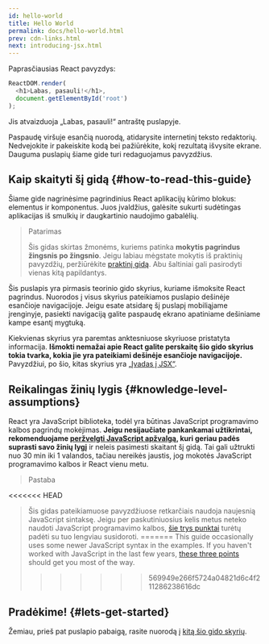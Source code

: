 ```yaml
---
id: hello-world
title: Hello World
permalink: docs/hello-world.html
prev: cdn-links.html
next: introducing-jsx.html
---
```


Paprasčiausias React pavyzdys:

```js
ReactDOM.render(
  <h1>Labas, pasauli!</h1>,
  document.getElementById('root')
);
```

Jis atvaizduoja „Labas, pasauli!“ antraštę puslapyje.

[](codepen://hello-world)

Paspaudę viršuje esančią nuorodą, atidarysite internetinį teksto redaktorių. Nedvejokite ir pakeiskite kodą bei pažiūrėkite, kokį rezultatą išvysite ekrane. Dauguma puslapių šiame gide turi redaguojamus pavyzdžius.


## Kaip skaityti šį gidą {#how-to-read-this-guide}

Šiame gide nagrinėsime pagrindinius React aplikacijų kūrimo blokus: elementus ir komponentus. Juos įvaldžius, galėsite sukurti sudėtingas aplikacijas iš smulkių ir daugkartinio naudojimo gabalėlių.

>Patarimas
>
>Šis gidas skirtas žmonėms, kuriems patinka **mokytis pagrindus žingsnis po žingsnio**. Jeigu labiau mėgstate mokytis iš praktinių pavyzdžių, peržiūrėkite [praktinį gidą](/tutorial/tutorial.html). Abu šaltiniai gali pasirodyti vienas kitą papildantys.

Šis puslapis yra pirmasis teorinio gido skyrius, kuriame išmoksite React pagrindus. Nuorodos į visus skyrius pateikiamos puslapio dešinėje esančioje navigacijoje. Jeigu esate atsidarę šį puslapį mobiliąjame įrenginyje, pasiekti navigaciją galite paspaudę ekrano apatiniame dešiniame kampe esantį mygtuką.

Kiekvienas skyrius yra paremtas anktesniuose skyriuose pristatyta informacija. **Išmokti nemažai apie React galite perskaitę šio gido skyrius tokia tvarka, kokia jie yra pateikiami dešinėje esančioje navigacijoje.** Pavyzdžiui, po šio, kitas skyrius yra [„Įvadas į JSX“](/docs/introducing-jsx.html).

## Reikalingas žinių lygis {#knowledge-level-assumptions}

React yra JavaScript biblioteka, todėl yra būtinas JavaScript programavimo kalbos pagrindų mokėjimas. **Jeigu nesijaučiate pankankamai užtikrintai, rekomenduojame [peržvelgti JavaScript apžvalgą](https://developer.mozilla.org/en-US/docs/Web/JavaScript/A_re-introduction_to_JavaScript), kuri geriau padės suprasti savo žinių lygį** ir neleis pasimesti skaitant šį gidą. Tai gali užtrukti nuo 30 min iki 1 valandos, tačiau nereikės jaustis, jog mokotės JavaScript programavimo kalbos ir React vienu metu.

>Pastaba
>
<<<<<<< HEAD
>Šis gidas pateikiamuose pavyzdžiuose retkarčiais naudoja naujesnią JavaScript sintaksę. Jeigu per paskutiniuosius kelis metus neteko naudoti JavaScript programavimo kalbos, [šie trys punktai](https://gist.github.com/gaearon/683e676101005de0add59e8bb345340c) turėtų padėti su tuo lengviau susidoroti.
=======
>This guide occasionally uses some newer JavaScript syntax in the examples. If you haven't worked with JavaScript in the last few years, [these three points](https://gist.github.com/gaearon/683e676101005de0add59e8bb345340c) should get you most of the way.
>>>>>>> 569949e266f5724a04821d6c4f211286238616dc


## Pradėkime! {#lets-get-started}

Žemiau, prieš pat puslapio pabaigą, rasite nuorodą į [kitą šio gido skyrių](/docs/introducing-jsx.html).



